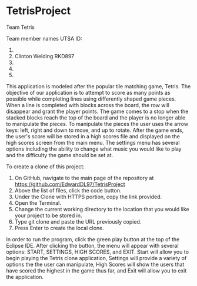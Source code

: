 # TetrisProject
Team Tetris

Team member names UTSA ID:

1. 
2. Clinton Welding RKD897
3. 
4. 
5. 


This application is modeled after the popular tile matching game, Tetris. The objective of our application is 
to attempt to score as many points as possible while completing lines using differently shaped game pieces. When 
a line is completed with blocks across the board, the row will disappear and grant the player points. The game 
comes to a stop when the stacked blocks reach the top of the board and the player is no longer able to manipulate
the pieces. To manipulate the pieces the user uses the arrow keys: left, right and down to move, and up to rotate. 
After the game ends, the user's score will be stored in a high scores file and displayed on the high scores screen 
from the main menu. The settings menu has several options including the ability to change what music you would like 
to play and the difficulty the game should be set at.

To create a clone of this project:
1.	On GitHub, navigate to the main page of the repository at https://github.com/EdwardDL97/TetrisProject
2.	 Above the list of files, click the code button.
3.	Under the Clone with HTTPS portion, copy the link provided.
4.	Open the Terminal.
5.	Change the current working directory to the location that you would like your project to be stored in.
6.	Type git clone and paste the URL previously copied.
7.	Press Enter to create the local clone.

In order to run the program, click the green play button at the top of the Eclipse IDE. After clicking the 
button, the menu will appear with several options: START, SETTINGS, HIGH SCORES, and EXIT. Start will allow you 
to begin playing the Tetris clone application, Settings will provide a variety of options the the user can 
manipulate, High Scores will show the users that have scored the highest in the game thus far, and Exit will 
allow you to exit the application.

